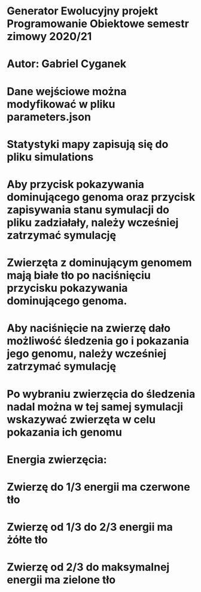 # Generator Ewolucyjny projekt Programowanie Obiektowe semestr zimowy 2020/21
# Autor: Gabriel Cyganek
# Dane wejściowe można modyfikować w pliku parameters.json
# Statystyki mapy zapisują się do pliku simulations
# Aby przycisk pokazywania dominującego genoma oraz przycisk zapisywania stanu symulacji do pliku zadziałały, należy wcześniej zatrzymać symulację
# Zwierzęta z dominującym genomem mają białe tło po naciśnięciu przycisku pokazywania dominującego genoma.
# Aby naciśnięcie na zwierzę dało możliwość śledzenia go i pokazania jego genomu, należy wcześniej zatrzymać symulację
# Po wybraniu zwierzęcia do śledzenia nadal można w tej samej symulacji wskazywać zwierzęta w celu pokazania ich genomu
#
# Energia zwierzęcia:
# Zwierzę do 1/3 energii ma czerwone tło
# Zwierzę od 1/3 do 2/3 energii ma żółte tło
# Zwierzę od 2/3 do maksymalnej energii ma zielone tło

